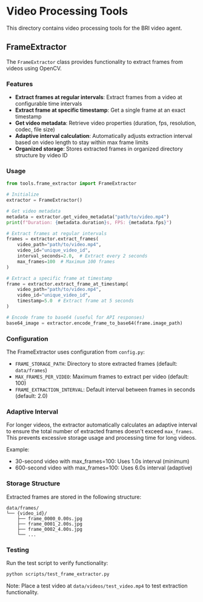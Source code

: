 # Video Processing Tools

This directory contains video processing tools for the BRI video agent.

## FrameExtractor

The `FrameExtractor` class provides functionality to extract frames from videos using OpenCV.

### Features

- **Extract frames at regular intervals**: Extract frames from a video at configurable time intervals
- **Extract frame at specific timestamp**: Get a single frame at an exact timestamp
- **Get video metadata**: Retrieve video properties (duration, fps, resolution, codec, file size)
- **Adaptive interval calculation**: Automatically adjusts extraction interval based on video length to stay within max frame limits
- **Organized storage**: Stores extracted frames in organized directory structure by video ID

### Usage

```python
from tools.frame_extractor import FrameExtractor

# Initialize
extractor = FrameExtractor()

# Get video metadata
metadata = extractor.get_video_metadata("path/to/video.mp4")
print(f"Duration: {metadata.duration}s, FPS: {metadata.fps}")

# Extract frames at regular intervals
frames = extractor.extract_frames(
    video_path="path/to/video.mp4",
    video_id="unique_video_id",
    interval_seconds=2.0,  # Extract every 2 seconds
    max_frames=100  # Maximum 100 frames
)

# Extract a specific frame at timestamp
frame = extractor.extract_frame_at_timestamp(
    video_path="path/to/video.mp4",
    video_id="unique_video_id",
    timestamp=5.0  # Extract frame at 5 seconds
)

# Encode frame to base64 (useful for API responses)
base64_image = extractor.encode_frame_to_base64(frame.image_path)
```

### Configuration

The FrameExtractor uses configuration from `config.py`:

- `FRAME_STORAGE_PATH`: Directory to store extracted frames (default: `data/frames`)
- `MAX_FRAMES_PER_VIDEO`: Maximum frames to extract per video (default: 100)
- `FRAME_EXTRACTION_INTERVAL`: Default interval between frames in seconds (default: 2.0)

### Adaptive Interval

For longer videos, the extractor automatically calculates an adaptive interval to ensure the total number of extracted frames doesn't exceed `max_frames`. This prevents excessive storage usage and processing time for long videos.

Example:
- 30-second video with max_frames=100: Uses 1.0s interval (minimum)
- 600-second video with max_frames=100: Uses 6.0s interval (adaptive)

### Storage Structure

Extracted frames are stored in the following structure:

```
data/frames/
└── {video_id}/
    ├── frame_0000_0.00s.jpg
    ├── frame_0001_2.00s.jpg
    ├── frame_0002_4.00s.jpg
    └── ...
```

### Testing

Run the test script to verify functionality:

```bash
python scripts/test_frame_extractor.py
```

Note: Place a test video at `data/videos/test_video.mp4` to test extraction functionality.
